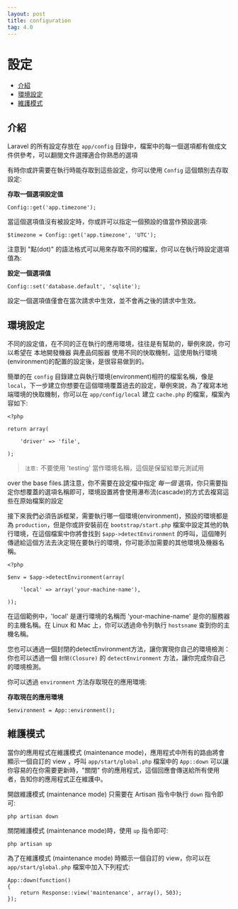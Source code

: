 ```yaml
---
layout: post
title: configuration
tag: 4.0
---
```

# 設定

- [介紹](#introduction)
- [環境設定](#environment-configuration)
- [維護模式](#maintenance-mode)

<a name="introduction"></a>
## 介紹

Laravel 的所有設定存放在 `app/config` 目錄中，檔案中的每一個選項都有做成文件供參考，可以翻閱文件選擇適合你熟悉的選項

有時你或許需要在執行時能存取到這些設定，你可以使用 `Config` 這個類別去存取設定:

**存取一個選項設定值**

	Config::get('app.timezone');

當這個選項值沒有被設定時，你或許可以指定一個預設的值當作預設選項:

	$timezone = Config::get('app.timezone', 'UTC');

注意到 "點(dot)" 的語法格式可以用來存取不同的檔案，你可以在執行時設定選項值為:

**設定一個選項值**

	Config::set('database.default', 'sqlite');

設定一個選項值僅會在當次請求中生效，並不會再之後的請求中生效。

<a name="environment-configuration"></a>
## 環境設定

不同的設定值，在不同的正在執行的應用環境，往往是有幫助的，舉例來說，你可以希望在 本地開發機器 與產品伺服器 使用不同的快取機制，這使用執行環境(environment)的配置的設定後，是很容易做到的。

簡單的在 `config` 目錄建立與執行環境(environment)相符的檔案名稱，像是 `local`，下一步建立你想要在這個環境覆蓋過去的設定，舉例來說，為了複寫本地端環境的快取機制，你可以在 `app/config/local` 建立 `cache.php` 的檔案，檔案內容如下:

	<?php

	return array(

		'driver' => 'file',

	);

> `注意:` 不要使用 'testing' 當作環境名稱，這個是保留給單元測試用

over the base files.請注意，你不需要在設定檔中指定 _每一個_ 選項，你只需要指定你想覆蓋的選項名稱即可，環境設置將會使用瀑布流(cascade)的方式去複寫這些在原始檔案的設定

接下來我們必須告訴框架，需要執行哪一個環境(environment)，預設的環境都是為 `production`，但是你或許安裝前在 `bootstrap/start.php` 檔案中設定其他的執行環境，在這個檔案中你將會找到 `$app->detectEnvironment` 的呼叫，這個陣列傳遞給這個方法去決定現在要執行的環境，你可能添加需要的其他環境及機器名稱。

    <?php

    $env = $app->detectEnvironment(array(

        'local' => array('your-machine-name'),

    ));

在這個範例中，'local' 是運行環境的名稱而 'your-machine-name' 是你的服務器的主機名稱。在 Linux 和 Mac 上，你可以透過命令列執行 `hostsname` 查到你的主機名稱。

您也可以通過一個封閉的detectEnvironment方法，讓你實現你自己的環境檢測： 你也可以透過一個 `封閉(Closure)` 的 `detectEnvironment` 方法，讓你完成你自己的環境檢測。

你可以透過 `environment` 方法存取現在的應用環境:

**存取現在的應用環境**

	$environment = App::environment();

<a name="maintenance-mode"></a>
## 維護模式

當你的應用程式在維護模式 (maintenance mode)，應用程式中所有的路由將會顯示一個自訂的 view ，呼叫 `app/start/global.php` 檔案中的 `App::down` 可以讓你容易的在你需要更新時，"關閉" 你的應用程式，這個回應會傳送給所有使用者，告知你的應用程式正在維護中。

開啟維護模式 (maintenance mode) 只需要在 Artisan 指令中執行 `down` 指令即可:

	php artisan down

關閉維護模式 (maintenance mode)時，使用 `up` 指令即可:

	php artisan up

為了在維護模式 (maintenance mode) 時顯示一個自訂的 view，你可以在 `app/start/global.php` 檔案中加入下列程式:

	App::down(function()
	{
		return Response::view('maintenance', array(), 503);
	});
